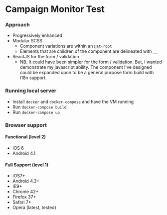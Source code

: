 Campaign Monitor Test
===

### Approach

- Progressively enhanced
- Modular SCSS
  - Component variations are within an `@at-root`
  - Elements that are children of the component are delineated with `__`
- ReactJS for the form / validation
  - NB. It could have been simpler for the form / validation. But, I wanted demonstrate my javascript ability. The component I've designed could be expanded upon to be a general purpose form build with i18n support.

### Running local server

- Install `docker` and `docker-compose` and have the VM running
- Run `docker-compose build`
- Run `docker-compose up`

### Browser support

#### Functional (level 2)

- iOS 6
- Android 4.1

#### Full Support (level 1)

- iOS7+
- Android 4.3+
- IE9+
- Chrome 42+
- Firefox 37+
- Safari 7+
- Opera (latest, tested)
